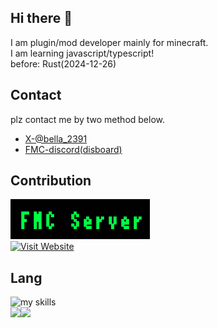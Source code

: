 ## Hi there 👋
I am plugin/mod developer mainly for minecraft.<br>
I am learning javascript/typescript!<br>
before:  Rust(2024-12-26)

## Contact
plz contact me by two method below.
* [X-@bella_2391](https://x.com/bella_2391)
* [FMC-discord(disboard)](https://disboard.org/server/1094969099349671971)

## Contribution
![](https://github.com/bella2391/branding/blob/master/banner/fmc.png "Banner")<br>
[![Visit Website](https://img.shields.io/badge/Visit_Website-007BFF?style=for-the-badge)](https://keypforev.f5.si/)

## Lang
<img alt="my skills" src="https://skillicons.dev/icons?i=java,php,python,js,ts,rust"><br>
<a href="https://github.com/anuraghazra/github-readme-stats">
  <img align="left" src="https://github-readme-stats.vercel.app/api?username=bella2391&show_icons=true&theme=outrun" />
</a>
<a href="https://github.com/anuraghazra/github-readme-stats">
  <img align="left" src="https://github-readme-stats.vercel.app/api/top-langs/?username=bella2391&show_icons=true&theme=gruvbox_light&layout=compact" />
</a>

